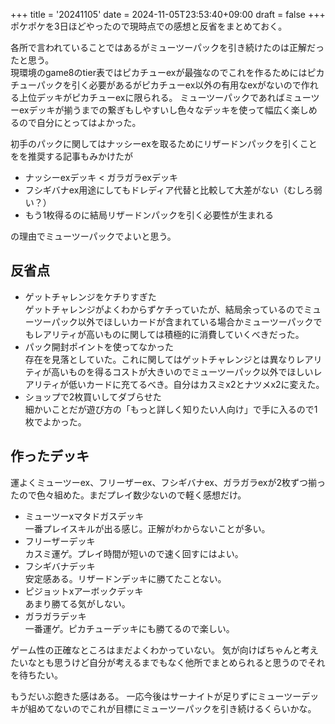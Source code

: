 +++
title = '20241105'
date = 2024-11-05T23:53:40+09:00
draft = false
+++
ポケポケを3日ほどやったので現時点での感想と反省をまとめておく。  

各所で言われていることではあるがミューツーパックを引き続けたのは正解だったと思う。  
現環境のgame8のtier表ではピカチューexが最強なのでこれを作るためにはピカチューパックを引く必要があるがピカチューex以外の有用なexがないので作れる上位デッキがピカチューexに限られる。
ミューツーパックであればミューツーexデッキが揃うまでの繋ぎもしやすいし色々なデッキを使って幅広く楽しめるので自分にとってはよかった。

初手のパックに関してはナッシーexを取るためにリザードンパックを引くことをを推奨する記事もみかけたが  
- ナッシーexデッキ < ガラガラexデッキ
- フシギバナex用途にしてもドレディア代替と比較して大差がない（むしろ弱い？）
- もう1枚得るのに結局リザードンパックを引く必要性が生まれる  

の理由でミューツーパックでよいと思う。

## 反省点
- ゲットチャレンジをケチりすぎた    
ゲットチャレンジがよくわからずケチっていたが、結局余っているのでミューツーパック以外でほしいカードが含まれている場合かミューツーパックでもレアリティが高いものに関しては積極的に消費していくべきだった。
- パック開封ポイントを使ってなかった  
存在を見落としていた。これに関してはゲットチャレンジとは異なりレアリティが高いものを得るコストが大きいのでミューツーパック以外でほしいレアリティが低いカードに充てるべき。自分はカスミx2とナツメx2に変えた。
- ショップで2枚買いしてダブらせた  
細かいことだが遊び方の「もっと詳しく知りたい人向け」で手に入るので1枚でよかった。

## 作ったデッキ
運よくミューツーex、フリーザーex、フシギバナex、ガラガラexが2枚ずつ揃ったので色々組めた。まだプレイ数少ないので軽く感想だけ。
- ミューツーxマタドガスデッキ  
一番プレイスキルが出る感じ。正解がわからないことが多い。
- フリーザーデッキ  
カスミ運ゲ。プレイ時間が短いので速く回すにはよい。
- フシギバナデッキ  
安定感ある。リザードンデッキに勝てたことない。
- ピジョットxアーボックデッキ  
あまり勝てる気がしない。
- ガラガラデッキ  
一番運ゲ。ピカチューデッキにも勝てるので楽しい。  

ゲーム性の正確なところはまだよくわかっていない。
気が向けばちゃんと考えたいなとも思うけど自分が考えるまでもなく他所でまとめられると思うのでそれを待ちたい。  

もうだいぶ飽きた感はある。
一応今後はサーナイトが足りずにミューツーデッキが組めてないのでこれが目標にミューツーパックを引き続けるくらいかな。
